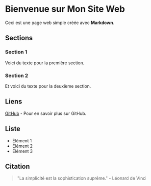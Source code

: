 # Bienvenue sur Mon Site Web

Ceci est une page web simple créée avec **Markdown**.

## Sections

### Section 1

Voici du texte pour la première section.

### Section 2

Et voici du texte pour la deuxième section.

## Liens

[GitHub](https://github.com/) - Pour en savoir plus sur GitHub.

## Liste

- Élément 1
- Élément 2
- Élément 3

## Citation

> "La simplicité est la sophistication suprême." - Léonard de Vinci
